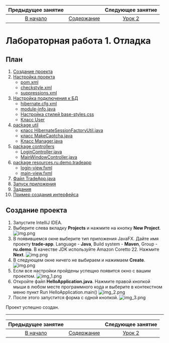 Предыдущее занятие | &nbsp; | Следующее занятие
:----------------:|:----------:|:----------------:
[В начало](README.MD) | [Содержание](README.MD) | [Урок 2](LR_2.MD)


# Лабораторная работа 1. Отладка

## План
1. [Создание проекта](#создание-проекта)
2. [Настройка проекта](#настройка-проекта)
    * [pom.xml](#pomxml)
    * [checkstyle.xml](#checkstylexml)
    * [suppressions.xml](#suppressionsxml)
3. [Настройка подключения к БД](#настройка-подключения-к-бд)
    * [hibernate.cfg.xml](#hibernatecfgxml)
    * [module-info.java](#module-infojava)
    * [Настройка стилей base-styles.css](#base-stylescss)
    * [Класс User](#User.java)
4. [package util]()
    * [класс HibernateSessionFactoryUtil.java](#класс-hibernatesessionfactoryutiljava)
    * [класс MakeCaptcha.java](#класс-makecaptchajava)
    * [Класс Manager.java](#класс-managerjava)
5. [package controllers]()
    * [LoginController.java](#logincontrollerjava)
    * [MainWindowController.java](#mainwindowcontrollerjava)
6. [package resources.ru.demo.tradeapp]()
    * [login-view.fxml](#login-viewfxml)
    * [main-view.fxml](#main-viewfxml)
7. [Файл TradeApp.java](#tradeappjava)
8. [Запуск приложения](#запуск-приложения)
9. [Задания](#задания)
10. [Пример создания интерфейса](#пример-создания-интерфейса-)


## Создание проекта

1. Запустите IntelliJ IDEA.
2. Выберите слева вкладку **Projects**  и нажмите на кнопку **New Project**.
   ![img.png](Lesson2Images/img0.png)
3. В появившемся окне выберите тип приложения JavaFX. Дайте имя проекту **trade-app**.
   Language - **Java**, Build system - **Maven**,  Group - **ru.demo**. В качестве JDK используйте Amazon Coretto 22. Нажмите **Next**.
   ![img.png](Lesson2Images/img00.png)
4. В следующем окне ничего не выбираем и нажимаем **Create**.
   ![img.png](Lesson2Images/img.png)
5. Если все настройки пройдены успещно появится окно с вашим проектом.
   ![img_1.png](Lesson2Images/img_1.png)
6. Откройте файл **HelloApplication.java**. Нажмите правой кнопкой мыши в любом месте программного кода и выберите в контекстном меню пункт Run HelloApplication.main()
   ![img_2.png](Lesson2Images/img_2.png)
7. После этого запустится форма с одной кнопкой.
   ![img_3.png](Lesson2Images/img_3.png)

Проект успешно создан.

---

Предыдущее занятие | &nbsp; | Следующее занятие
:----------------:|:----------:|:----------------:
[В начало](README.MD) | [Содержание](README.MD) | [Урок 2](LR_2.MD)